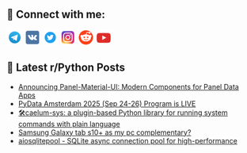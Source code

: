 ## 🔎 Connect with me:
[<img src="https://github.com/bullbesh/bullbesh/blob/main/images/Telegram.png" width="32" height="32" />](https://t.me/bullbesh)
[<img src="https://github.com/bullbesh/bullbesh/blob/main/images/VK.png" width="32" height="32" />](https://vk.com/bullbesh)
[<img src="https://github.com/bullbesh/bullbesh/blob/main/images/Twitter.png" width="32" height="32" />](https://twitter.com/bullbesh1)
[<img src="https://github.com/bullbesh/bullbesh/blob/main/images/Instagram.png" width="32" height="32" />](https://www.instagram.com/bullbesh)
[<img src="https://github.com/bullbesh/bullbesh/blob/main/images/Reddit.png" width="32" height="32" />](https://www.reddit.com/user/bullbesh)
[<img src="https://github.com/bullbesh/bullbesh/blob/main/images/YouTube.png" width="32" height="32" />](https://www.youtube.com/channel/UCtfjRs6uzgq5mfm8S06WTcg)

## 📕 Latest r/Python Posts
<!-- BLOG-POST-LIST:START -->
- [Announcing Panel-Material-UI: Modern Components for Panel Data Apps](https://www.reddit.com/r/Python/comments/1lx84ef/announcing_panelmaterialui_modern_components_for/)
- [PyData Amsterdam 2025 &lpar;Sep 24-26&rpar; Program is LIVE](https://www.reddit.com/r/Python/comments/1lx64eg/pydata_amsterdam_2025_sep_2426_program_is_live/)
- [🛠️caelum-sys: a plugin-based Python library for running system commands with plain language](https://www.reddit.com/r/Python/comments/1lx5v4p/caelumsys_a_pluginbased_python_library_for/)
- [Samsung Galaxy tab s10+ as my pc complementary?](https://www.reddit.com/r/Python/comments/1lx5tp8/samsung_galaxy_tab_s10_as_my_pc_complementary/)
- [aiosqlitepool - SQLite async connection pool for high-performance](https://www.reddit.com/r/Python/comments/1lx3njh/aiosqlitepool_sqlite_async_connection_pool_for/)
<!-- BLOG-POST-LIST:END -->
